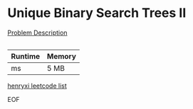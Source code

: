 # Unique Binary Search Trees II
[Problem Description](https://leetcode.com/problems/unique-binary-search-trees-ii/)

```

```

| Runtime       | Memory     | 
| :------------- | :---------- |
|  ms | 5 MB	   |


[henryxi leetcode list](http://www.henryxi.com/leetcode)

EOF